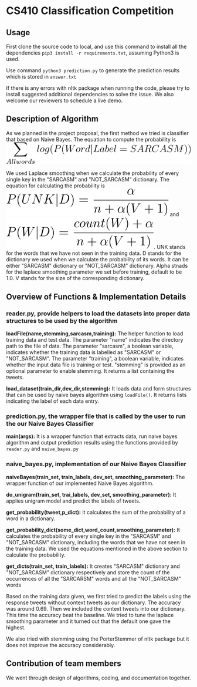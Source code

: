 # CS410 Classification Competition
 
## Usage
First clone the source code to local, and use this command to install all the dependencies `pip3 install -r requirements.txt`, assuming Python3 is used. 

Use command `python3 prediction.py` to generate the prediction results which is stored in `answer.txt`

If there is any errors with nltk package when running the code, please try to install suggested additional dependencies to solve the issue. We also welcome our reviewers to schedule a live demo.

## Description of Algorithm
As we planned in the project proposal, the first method we tried is classifier that based on Naive Bayes. The equation to compute the probability is ![eq1](https://github.com/EsportsNoEyes/CourseProject/blob/main/eq1.svg)

We used Laplace smoothing when we calculate the probability of every single key in the "SARCASM" and "NOT\_SARCASM" dictionary. The equation for calculating the probability is ![eq2](https://github.com/EsportsNoEyes/CourseProject/blob/main/eq2.svg) and ![eq3](https://github.com/EsportsNoEyes/CourseProject/blob/main/eq3.svg). UNK stands for the words that we have not seen in the training data. D stands for the dictionary we used when we calculate the probability of its words. It can be either "SARCASM" dictionary or "NOT\_SARCASM" dictionary. Alpha stnads for the laplace smoothing parameter we set before training, default to be 1.0. V stands for the size of the corresponding dictionary.

## Overview of Functions & Implementation Details
### reader.py, provide helpers to load the datasets into proper data structures to be used by the algorithm
**loadFile(name,stemming,sarcasm,training):** The helper function to load training data and test data. The parameter "name" indicates the directory path to the file of data. The parameter "sarcasm", a boolean variable, indicates whether the training data is labelled as "SARCASM" or "NOT_SARCASM". The parameter "training", a boolean variable, indicates whether the input data file is training or test. "stemming" is provided as an optional parameter to enable stemming. It returns a list containing the tweets.

**load\_dataset(train\_dir,dev\_dir,stemming):** It loads data and form structures that can be used by naive bayes algorithm using `loadFile()`. It returns lists indicating the label of each data entry.


### prediction.py, the wrapper file that is called by the user to run the our Naive Bayes Classifier
**main(args):** It is a wrapper function that extracts data, run naive bayes algorithm and output prediction results using the functions provided by `reader.py` and `naive_bayes.py`

### naive\_bayes.py, implementation of our Naive Bayes Classifier
**naiveBayes(train\_set, train\_labels, dev_set, smoothing\_parameter):** The wrapper function of our implemented Naive Bayes algorithm.

**do\_unigram(train\_set, trai\_labels, dev\_set, smoothing\_parameter):** It applies unigram model and predict the labels of tweets.

**get\_probability(tweet,p\_dict):** It calculates the sum of the probability of a word in a dictionary.

**get\_probability\_dict(some\_dict,word\_count,smoothing\_parameter):** It calculates the probability of every single key in the "SARCASM" and "NOT_SARCASM" dictionary, including the words that we have not seen in the training data. We used the equations mentioned in the above section to calculate the probability.

**get\_dicts(train\_set, train\_labels):** It creates "SARCASM" dictionary and "NOT\_SARCASM" dictionary respectively and store the count of the occurrences of all the "SARCARSM" words and all the "NOT_SARCASM" words

Based on the training data given, we first tried to predict the labels using the response tweets without context tweets as our dictionary. The accuracy was around 0.69. Then we included the context tweets into our dictionary. This time the accuracy beat the baseline. We tried to tune the laplace smoothing parameter and it turned out that the default one gave the highest. 

We also tried with stemming using the PorterStemmer of nltk package but it does not improve the accuracy considerably.


## Contribution of team members
We went through design of algorithms, coding, and documentation together.

 
  
 
